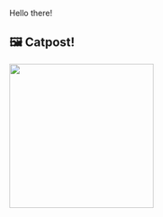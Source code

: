 Hello there!



## 🖼️ Catpost!

<sub>
    <img src="https://cdn2.thecatapi.com/images/cfh.jpg" height="256">
</sub>

